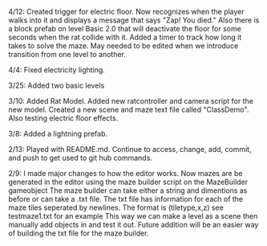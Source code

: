 4/12:
	Created trigger for electric floor. Now recognizes when the player walks into it and displays a message that says "Zap! You died." 
	Also there is a block prefab on level Basic 2.0 that will deactivate the floor for some seconds when the rat collide with it.
	Added a timer to track how long it takes to solve the maze. May needed to be edited when we introduce transition from one level to another.

4/4:
 	Fixed electricity lighting.

3/25:
	Added two basic levels

3/10:
	Added Rat Model. Added new ratcontroller and camera script for the new model. 
	Created a new scene and maze text file called "ClassDemo". Also testing electric floor effects.

3/8:
	Added a lightning prefab. 

2/13:
	Played with README.md. Continue to access, change, add, commit, and push to get used to git hub commands. 

2/9:
	I made major changes to how the editor works. Now mazes are be generated in the editor using the maze builder script on the MazeBuilder gameobject
	The maze builder can take either a string and dimentions as before or can take a .txt file.
	The txt file has information for each of the maze tiles seperated by newlines. The format is (tiletype,x,z) see testmaze1.txt for an example
	This way we can make a level as a scene then manually add objects in and test it out.
	Future addition will be an easier way of building the txt file for the maze builder.

